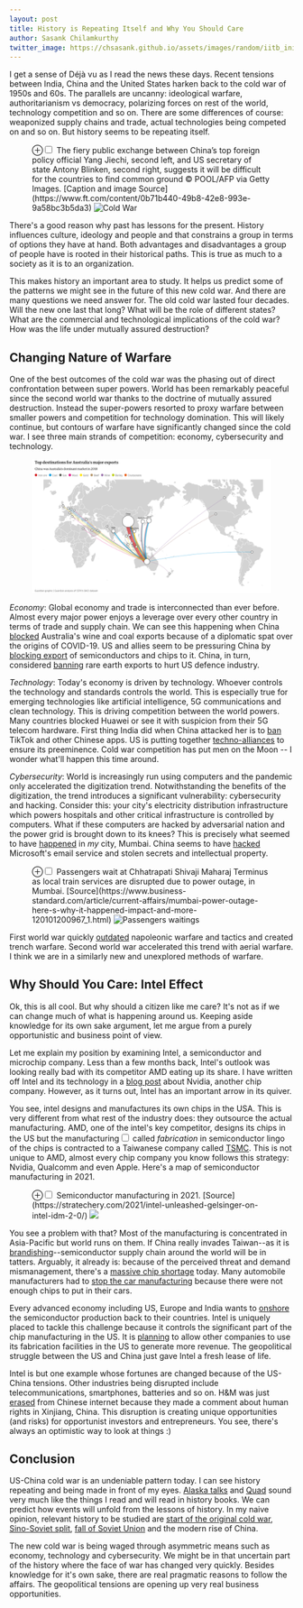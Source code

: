 ```yaml
---
layout: post
title: History is Repeating Itself and Why You Should Care
author: Sasank Chilamkurthy
twitter_image: https://chsasank.github.io/assets/images/random/iitb_initial_days.jpg
---
```


I get a sense of Déjà vu as I read the news these days. Recent tensions between India, China and the United States harken back to the cold war of 1950s and 60s. The parallels are uncanny: ideological warfare, authoritarianism vs democracy, polarizing forces on rest of the world, technology competition and so on. There are some differences of course: weaponized supply chains and trade, actual technologies being competed on and so on. But history seems to be repeating itself.

<figure>
<label for="mn-fig-1" class="margin-toggle">⊕</label><input type="checkbox" id="mn-fig-1" class="margin-toggle">
<span class="marginnote">The fiery public exchange between China’s top foreign policy official Yang Jiechi, second left, and US secretary of state Antony Blinken, second right, suggests it will be difficult for the countries to find common ground © POOL/AFP via Getty Images. [Caption and image Source](https://www.ft.com/content/0b71b440-49b8-42e8-993e-9a58bc3b5da3)</span>
<img src="https://d1e00ek4ebabms.cloudfront.net/production/8d0ad66f-58c6-4309-9604-bcfb9d7c4127.jpg" alt="Cold War">
</figure>

There's a good reason why past has lessons for the present. History influences culture, ideology and people and that constrains a group in terms of options they have at hand. Both advantages and disadvantages a group of people have is rooted in their historical paths. This is true as much to a society as it is to an organization.

This makes history an important area to study. It helps us predict some of the patterns we might see in the future of this new cold war. And there are many questions we need answer for. The old cold war lasted four decades. Will the new one last that long? What will be the role of different states? What are the commercial and technological implications of the cold war? How was the life under mutually assured destruction? 


## Changing Nature of Warfare

One of the best outcomes of the cold war was the phasing out of direct confrontation between super powers. World has been remarkably peaceful since the second world war thanks to the doctrine of mutually assured destruction. Instead the super-powers resorted to proxy warfare between smaller powers and competition for technology domination. This will likely continue, but contours of warfare have significantly changed since the cold war. I see three main strands of competition: economy, cybersecurity and technology. 

<figure class="fullwidth">
<a href="https://www.theguardian.com/news/datablog/ng-interactive/2021/mar/14/trade-war-fallout-how-reliant-is-australias-economy-on-china">
<img src="/assets/images/random/australia_trade.png" alt="Australia Trade">
</a>
</figure>


*Economy*: Global economy and trade is interconnected than ever before. Almost every major power enjoys a leverage over every other country in terms of trade and supply chain. We can see this happening when China [blocked](https://www.ft.com/content/9ed5f582-423d-41c4-ba23-0441f7dee165) Australia's wine and coal exports because of a diplomatic spat over the origins of COVID-19. US and allies seem to be pressuring China by [blocking export](https://www.ft.com/content/6bdc2df6-04c0-4f10-b5b4-9169e3d1a536) of semiconductors and chips to it. China, in turn, considered [banning](https://www.ft.com/content/d3ed83f4-19bc-4d16-b510-415749c032c1) rare earth exports to hurt US defence industry.

*Technology*: Today's economy is driven by technology. Whoever controls the technology and standards controls the world. This is especially true for emerging technologies like artificial intelligence, 5G communications and clean technology. This is driving competition between the world powers. Many countries blocked Huawei or see it with suspicion from their 5G telecom hardware. First thing India did when China attacked her is to [ban](https://www.ft.com/content/08e15c26-48e0-4540-a040-1a8782e84f2e) TikTok and other Chinese apps. US is putting together [techno-alliances](https://www.hindustantimes.com/opinion/embracing-techno-alliances-of-the-future-101615382128995.html) to ensure its preeminence. Cold war competition has put men on the Moon -- I wonder what'll happen this time around.

*Cybersecurity*: World is increasingly run using computers and the pandemic only accelerated the digitization trend. Notwithstanding the benefits of the digitization, the trend introduces a significant vulnerability: cybersecurity and hacking. Consider this: your city's electricity distribution infrastructure which powers hospitals and other critical infrastructure is controlled by computers. What if these computers are hacked by adversarial nation and the power grid is brought down to its knees? This is precisely what seemed to have [happened](https://www.nytimes.com/2021/02/28/us/politics/china-india-hacking-electricity.html) in *my* city, Mumbai. China seems to have [hacked](https://www.nytimes.com/2021/03/06/technology/microsoft-hack-china.html) Microsoft's email service and stolen secrets and intellectual property.

<figure>
<label for="mn-fig-2" class="margin-toggle">⊕</label><input type="checkbox" id="mn-fig-2" class="margin-toggle">
<span class="marginnote">Passengers wait at Chhatrapati Shivaji Maharaj Terminus as local train services are disrupted due to power outage, in Mumbai. [Source](https://www.business-standard.com/article/current-affairs/mumbai-power-outage-here-s-why-it-happened-impact-and-more-120101200967_1.html)</span>
<img src="https://bsmedia.business-standard.com/_media/bs/img/misc/2020-10/12/full/20201012042L.jpg" alt="Passengers waitings">
</figure>

First world war quickly [outdated](https://en.wikipedia.org/wiki/Technology_during_World_War_I) napoleonic warfare and tactics and created trench warfare. Second world war accelerated this trend with aerial warfare. I think we are in a similarly new and unexplored methods of warfare.

## Why Should You Care: Intel Effect

Ok, this is all cool. But why should a citizen like me care? It's not as if we can change much of what is happening around us. Keeping aside knowledge for its own sake argument, let me argue from a purely opportunistic and business point of view.

Let me explain my position by examining Intel, a semiconductor and microchip company. Less than a few months back, Intel's outlook was looking really bad with its competitor AMD eating up its share. I have written off Intel and its technology in a [blog post](https://chsasank.github.io/nvidia-arm-aquisition-ai-explained.html) about Nvidia, another chip company. However, as it turns out, Intel has an important arrow in its quiver. 

You see, intel designs and manufactures its own chips in the USA. This is very different from what rest of the industry does: they outsource the actual manufacturing. AMD, one of the intel's key competitor, designs its chips in the US but the manufacturing<label for="sn-2" class="margin-toggle sidenote-number"></label><input type="checkbox" id="sn-2" class="margin-toggle"/>
<span class="sidenote">called *fabrication* in semiconductor lingo</span> of the chips is contracted to a Taiwanese company called [TSMC](https://en.wikipedia.org/wiki/TSMC). This is not unique to AMD, almost every chip company you know follows this strategy: Nvidia, Qualcomm and even Apple. Here's a map of semiconductor manufacturing in 2021. 

<figure>
<label for="mn-fig-3" class="margin-toggle">⊕</label><input type="checkbox" id="mn-fig-3" class="margin-toggle">
<span class="marginnote">Semiconductor manufacturing in 2021. [Source](https://stratechery.com/2021/intel-unleashed-gelsinger-on-intel-idm-2-0/)</span>
<img src="https://stratechery.com/wp-content/uploads/2021/03/intel-1.png">
</figure>

You see a problem with that? Most of the manufacturing is concentrated in Asia-Pacific but world runs on them. If China really invades Taiwan--as it is [brandishing](https://www.taiwannews.com.tw/en/news/4151070)--semiconductor supply chain around the world will be in tatters. Arguably, it already is: because of the perceived threat and demand mismanagement, there's a [massive chip shortage](https://www.theguardian.com/business/2021/mar/21/global-shortage-in-computer-chips-reaches-crisis-point) today. Many automobile manufacturers had to [stop the car manufacturing](https://www.autocarindia.com/car-news/chipped-the-global-semiconductor-issue-analysed-420172) because there were not enough chips to put in their cars.

Every advanced economy including US, Europe and India wants to [onshore](https://www.livemint.com/news/world/biden-calls-for-50-billion-to-boost-us-chip-industry-11617298756174.html) the semiconductor production back to their countries. Intel is uniquely placed to tackle this challenge because it controls the significant part of the chip manufacturing in the US. It is [planning](https://stratechery.com/2021/intel-unleashed-gelsinger-on-intel-idm-2-0/) to allow other companies to use its fabrication facilities in the US to generate more revenue. The geopolitical struggle between the US and China just gave Intel a fresh lease of life.

Intel is but one example whose fortunes are changed because of the US-China tensions. Other industries being disrupted include telecommunications, smartphones, batteries and so on. H&M was just [erased](https://www.indiatoday.in/world/story/china-wipes-out-h-m-from-internet-over-xinjiang-backlash-1784373-2021-03-27) from Chinese internet because they made a comment about human rights in Xinjiang, China. This disruption is creating unique opportunities (and risks) for opportunist investors and entrepreneurs. You see, there's always an optimistic way to look at things :)


## Conclusion

US-China cold war is an undeniable pattern today. I can see history repeating and being made in front of my eyes. [Alaska talks](https://en.wikipedia.org/wiki/United_States%E2%80%93China_talks_in_Alaska) and [Quad](https://en.wikipedia.org/wiki/Quadrilateral_Security_Dialogue) sound very much like the things I read and will read in history books. We can predict how events will unfold from the lessons of history. In my naive opinion, relevant history to be studied are [start of the original cold war](https://en.wikipedia.org/wiki/Cold_War_(1947%E2%80%931953)), [Sino-Soviet split](https://en.wikipedia.org/wiki/Sino-Soviet_split), [fall of Soviet Union](https://en.wikipedia.org/wiki/Dissolution_of_the_Soviet_Union) and the modern rise of China.

The new cold war is being waged through asymmetric means such as economy, technology and cybersecurity. We might be in that uncertain part of the history where the face of war has changed very quickly. Besides knowledge for it's own sake, there are real pragmatic reasons to follow the affairs. The geopolitical tensions are opening up very real business opportunities.

